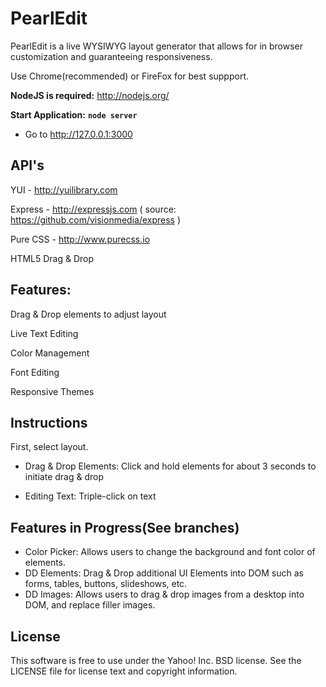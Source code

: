 PearlEdit
===============

PearlEdit is a live WYSIWYG layout generator that allows for in browser customization and guaranteeing responsiveness. 

Use Chrome(recommended) or FireFox for best suppport. 

**NodeJS is required:** http://nodejs.org/

**Start Application:** **`node server`**

- Go to http://127.0.0.1:3000


API's
-----
YUI - http://yuilibrary.com

Express - http://expressjs.com  ( source: https://github.com/visionmedia/express )

Pure CSS - http://www.purecss.io

HTML5 Drag & Drop


Features:
---------

Drag & Drop elements to adjust layout

Live Text Editing

Color Management

Font Editing

Responsive Themes


Instructions
------------

First, select layout. 

- Drag & Drop Elements: Click and hold elements for about 3 seconds to initiate drag & drop

- Editing Text: Triple-click on text


Features in Progress(See branches)
----------------------------------

- Color Picker: Allows users to change the background and font color of elements.
- DD Elements: Drag & Drop additional UI Elements into DOM such as forms, tables, buttons, slideshows, etc.
- DD Images: Allows users to drag & drop images from a desktop into DOM, and replace filler images.


License
---------------
This software is free to use under the Yahoo! Inc. BSD license. See the LICENSE file for license text and copyright information.
